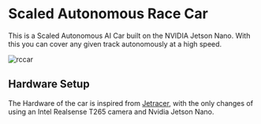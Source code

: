# Scaled Autonomous Race Car
 
 This is a Scaled Autonomous AI Car built on the NVIDIA Jetson Nano. With this you can cover any given track autonomously at a high speed.
 
![rccar](https://user-images.githubusercontent.com/100716616/208293232-83394c40-218a-4a36-80d7-9dea20106a34.jpg)

## Hardware Setup

The Hardware of the car is inspired from [Jetracer](https://github.com/NVIDIA-AI-IOT/jetracer/blob/master/docs/tamiya/hardware_setup.md), with the only changes of using an Intel Realsense T265 camera and Nvidia Jetson Nano.
